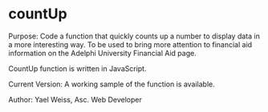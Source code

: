 # countUp
 
Purpose: Code a function that quickly counts up a number to display data in a more interesting way. To be used to bring more attention to financial aid information on the Adelphi University Financial Aid page.

CountUp function is written in JavaScript.

Current Version: A working sample of the function is available.

Author: Yael Weiss, Asc. Web Developer 
